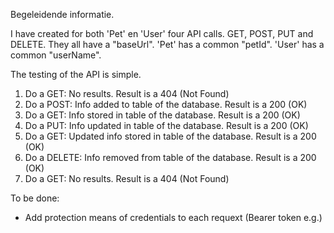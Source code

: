 Begeleidende informatie.

I have created for both 'Pet' en 'User' four API calls. GET, POST, PUT and DELETE.
They all have a "baseUrl". 'Pet' has a common "petId". 'User' has a common "userName".

The testing of the API is simple. 

1. Do a GET: No results. Result is a 404 (Not Found)
2. Do a POST: Info added to table of the database. Result is a 200 (OK)
3. Do a GET: Info stored in table of the database. Result is a 200 (OK)
4. Do a PUT: Info updated in table of the database. Result is a 200 (OK)
5. Do a GET: Updated info stored in table of the database. Result is a 200 (OK)
6. Do a DELETE: Info removed from table of the database. Result is a 200 (OK)
7. Do a GET: No results. Result is a 404 (Not Found)


To be done:
- Add protection means of credentials to each requext (Bearer token e.g.)

